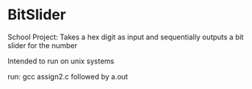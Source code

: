 # BitSlider
School Project:
Takes a hex digit as input and sequentially outputs a bit slider for the number

Intended to run on unix systems

run: gcc assign2.c followed by a.out

